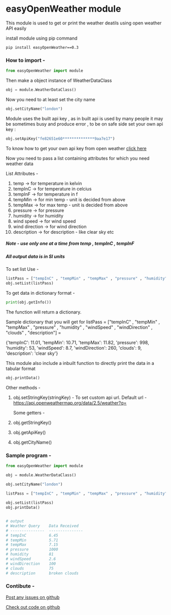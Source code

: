 # easyOpenWeather module

This module is used to get or print the weather deatils using open weather API easily

install module using pip command
```shell
pip install easyOpenWeather==0.3
```




### How to import - 
```python
from easyOpenWeather import module
```

Then make a object instance of WeatherDataClass
```python
obj = module.WeatherDataClass()
```

Now you need to at least set the city name
```python
obj.setCityName("london")
```

Module uses the built api key , as in built api is used by many people it may be sometimes busy and produce error , to be on safe side set your own api key :
```python
obj.setApiKey("fe82651e60**************9aa7e17")
```


To know how to get your own api key from open weather [click here](https://openweathermap.org/appid#:~:text=1.,activated%20and%20ready%20to%20use.)

Now you need to pass a list containing attributes for which you need weather data

List Attributes - 
1.  temp        		-> for temperature in kelvin
2.  tempInC     		-> for temperature in celcius
3.  tempInF     		-> for temperature in f
4.  tempMin     		-> for min temp - unit is decided from above 
5.  tempMax     		-> for max temp - unit is decided from above
6.  pressure			-> for pressure 
7.  humidity			-> for humidity
8.  wind speed			-> for wind speed 
9.  wind direction 		-> for wind direction
10. description  		-> for description - like clear sky etc

##### Note - use only one at a time from temp , tempInC , tempInF

##### All output data is in SI units

To set list Use - 
```python
listPass = ["tempInC" , "tempMin" , "tempMax" , "pressure" , "humidity" , "windSpeed" , "windDirection" , "clouds" , "description"]
obj.setList(listPass)
```

To get data in dictionary format - 
```python
print(obj.getInfo())
```

The function will return a dictionary.

Sample dictionary that you will get for listPass = ["tempInC" , "tempMin" , "tempMax" , "pressure" , "humidity" , "windSpeed" , "windDirection" , "clouds" , "description"] =

{'tempInC': 11.01, 'tempMin': 10.71, 'tempMax': 11.82, 'pressure': 998, 'humidity': 53, 'windSpeed': 8.7, 'windDirection': 260, 'clouds': 9, 'description': 'clear sky'}


This module also include a inbuilt function to directly print the data in a tabular format
```python
obj.printData()
```

Other methods - 
1. obj.setStringKey(stringKey) - To set custom api url. Default url - https://api.openweathermap.org/data/2.5/weather?q=
	
   Some getters - 
2. obj.getStringKey()
3. obj.getApiKey()
4. obj.getCityName()


### Sample program - 
```python 
from easyOpenWeather import module

obj = module.WeatherDataClass()

obj.setCityName("london")
    
listPass = ["tempInC" , "tempMin" , "tempMax" , "pressure" , "humidity" , "windSpeed" , "windDirection" , "clouds" , "description"]

obj.setList(listPass)
obj.printData()


# output 
# Weather Query    Data Received
# ---------------  ---------------
# tempInC          6.45
# tempMin          5.71
# tempMax          7.15
# pressure         1000
# humidity         81
# windSpeed        2.6
# windDirection    100
# clouds           75
# description      broken clouds
```

### Contibute - 

[Post any issues on github](https://github.com/harshnative/easyOpenWeather_module)

[Check out code on github](https://github.com/harshnative/easyOpenWeather_module)